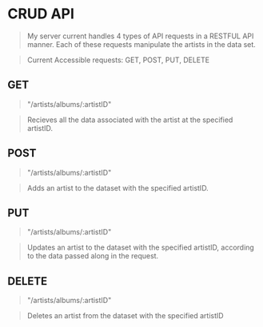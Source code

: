 # CRUD API

> My server current handles 4 types of API requests in a RESTFUL API manner. Each of these requests manipulate the artists in the data set.

> Current Accessible requests: GET, POST, PUT, DELETE

## GET
> "/artists/albums/:artistID"

> Recieves all the data associated with the artist at the specified artistID.

## POST
> "/artists/albums/:artistID"

> Adds an artist to the dataset with the specified artistID.

## PUT
> "/artists/albums/:artistID"

> Updates an artist to the dataset with the specified artistID, according to the data passed along in the request.

## DELETE
> "/artists/albums/:artistID"

> Deletes an artist from the dataset with the specified artistID

